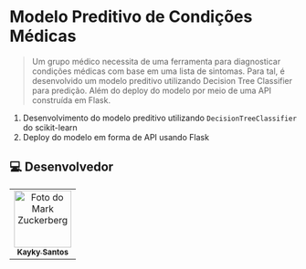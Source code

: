 # Modelo Preditivo de Condições Médicas

> Um grupo médico necessita de uma ferramenta para diagnosticar condições médicas com base em uma lista de sintomas. Para tal, é desenvolvido um modelo preditivo utilizando Decision Tree Classifier para predição. Além do deploy do modelo por meio de uma API construída em Flask.

1. Desenvolvimento do modelo preditivo utilizando `DecisionTreeClassifier` do scikit-learn
2. Deploy do modelo em forma de API usando Flask

##  💻 Desenvolvedor


<table>
  <tr>
    <td align="center">
      <a href="#">
        <img src="https://avatars.githubusercontent.com/u/75142111?v=4" width="100px;" alt="Foto do Mark Zuckerberg"/><br>
        <sub>
          <b>Kayky Santos</b>
        </sub>
      </a>
    </td>
  </tr>
</table>
